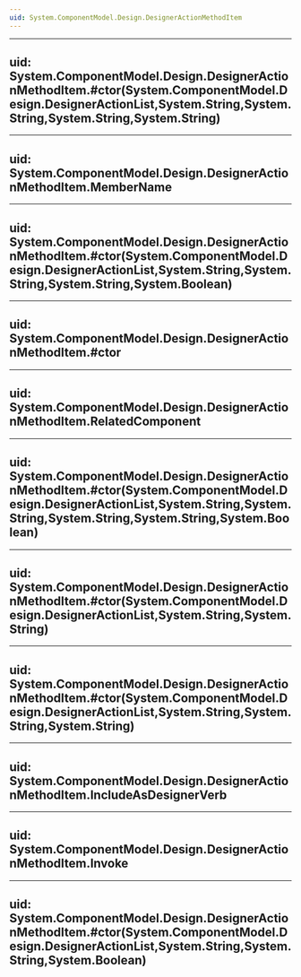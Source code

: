 ```yaml
---
uid: System.ComponentModel.Design.DesignerActionMethodItem
---
```


---
uid: System.ComponentModel.Design.DesignerActionMethodItem.#ctor(System.ComponentModel.Design.DesignerActionList,System.String,System.String,System.String,System.String)
---

---
uid: System.ComponentModel.Design.DesignerActionMethodItem.MemberName
---

---
uid: System.ComponentModel.Design.DesignerActionMethodItem.#ctor(System.ComponentModel.Design.DesignerActionList,System.String,System.String,System.String,System.Boolean)
---

---
uid: System.ComponentModel.Design.DesignerActionMethodItem.#ctor
---

---
uid: System.ComponentModel.Design.DesignerActionMethodItem.RelatedComponent
---

---
uid: System.ComponentModel.Design.DesignerActionMethodItem.#ctor(System.ComponentModel.Design.DesignerActionList,System.String,System.String,System.String,System.String,System.Boolean)
---

---
uid: System.ComponentModel.Design.DesignerActionMethodItem.#ctor(System.ComponentModel.Design.DesignerActionList,System.String,System.String)
---

---
uid: System.ComponentModel.Design.DesignerActionMethodItem.#ctor(System.ComponentModel.Design.DesignerActionList,System.String,System.String,System.String)
---

---
uid: System.ComponentModel.Design.DesignerActionMethodItem.IncludeAsDesignerVerb
---

---
uid: System.ComponentModel.Design.DesignerActionMethodItem.Invoke
---

---
uid: System.ComponentModel.Design.DesignerActionMethodItem.#ctor(System.ComponentModel.Design.DesignerActionList,System.String,System.String,System.Boolean)
---
